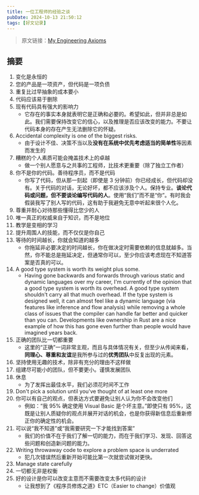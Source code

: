 ```yaml
---
title: 一位工程师的经验之谈
pubDate: 2024-10-13 21:50:12
tags: [好文记录]
---
```


> 原文链接：[My Engineering Axioms](https://martinrue.com/my-engineering-axioms/)

## 摘要

1. 变化是永恒的
2. 您的产品是一项资产，但代码是一项负债
3. 重复比过早抽象的成本要小
4. 代码应该易于删除
5. 现有代码具有强大的影响力
   - 它存在的事实本身就表明它是正确和必要的。希望如此，但并非总是如此。我们需要保持改变它的信心，以及推理是否应该改变的能力。不要让代码本身的存在产生无法删除它的怀疑。
6. Accidental complexity is one of the biggest risks.
   - 由于设计不佳、决策不当以及**没有在系统中优先考虑适当的简单性**等因素而发生的
7. 糟糕的个人素质可能会掩盖技术上的卓越
   - 做一个别人愿意与之共事的工程师，比技术更重要（除了独立工作者）
8. 你不是你的代码。善待程序员，而不是代码
   - 你写了代码，但从那一刻起（即使是 3 分钟前）你已经成长，但代码却没有。关于代码的对话，无论好坏，都不应该涉及个人。保持专业。**谈论代码或问题，但不要谈论编写代码的人**。使用“我们”而不是“你”。有时我会假装我写了别人写的代码，这有助于我避免无意中听起来很个人化。
9. 尊重并耐心对待那些懂得比您少的人
10. 唯一真正的权威来自于知识，而不是地位
11. 教学是变相的学习
12. 提升周围人的技能，而不仅仅是你自己
13. 等待的时间越长，你就会知道的越多
    - 你拖延非必要决定的时间越长，你在做决定时需要依赖的信息就越多。当然，你不能总是拖延决定，但通常你可以，至少你应该考虑现在不知道答案是否真的可以。
14. A good type system is worth its weight plus some.
    - Having gone backwards and forwards through various static and dynamic languages over my career, I'm currently of the opinion that a good type system is worth its overhead. A good type system shouldn't carry all that much overhead. If the type system is designed well, it can almost feel like a dynamic language (via features like inference and flow analysis) while removing a whole class of issues that the compiler can handle far better and quicker than you can. Developments like ownership in Rust are a nice example of how this has gone even further than people would have imagined years back.
15. 正确的团队比一切都重要
    - 这里的“正确”一词非常主观，而且与具体情况有关，但至少从传闻来看，**同理心、尊重和友谊**是我所参与过的**优秀团队**中反复出现的元素。
16. 坚持使用无趣的技术，除非有充分的理由不这样做
17. 组建尽可能小的团队，但不要更小。谨慎发展团队
18. 休息
    - 为了发挥出最佳水平，我们必须花时间不工作
19. Don't pick a solution until you've thought of at least one more
20. 你可以有自己的观点，但表达方式要避免让别人认为你不会改变他们
    - 例如：“我 95% 确定使用 Visual Basic 是个坏主意。”即使只有 95%，这既是让别人质疑你的观点并展开对话的机会，也是你获得新信息后重新修正你的确定性的机会。
21. 可以说“我不知道”或“我需要研究一下才能找到答案”
    - 我们的价值不在于我们了解一切的能力，而在于我们学习、发现、回答这些问题和创造新问题的能力。
22. Writing throwaway code to explore a problem space is underrated
    - 犯几次错误然后重新开始可能比第一次就尝试做对更快。
23.  Manage state carefully
24. 一切都无非是权衡
25. 好的设计是你可以改变主意而不需要改变太多代码的设计
    - 让我想到了《程序员修炼之道》ETC（Easier to change）价值观
